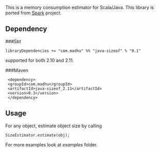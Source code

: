 This is a memory consumption estimator for Scala/Java. This library is ported from [Spark](https://github.com/apache/spark) project.

## Dependency

###Sbt

    libraryDependencies += "com.madhu" %% "java-sizeof" % "0.1"

supported for both 2.10 and 2.11.

###Maven

     <dependency>
     <groupId>com.madhu</groupId>
     <artifactId>java-sizeof_2.11</artifactId>
     <version>0.1</version>
     </dependency>


## Usage

For any object, estimate object size by calling

    SizeEstimator.estimate(obj);


For more examples look at *examples* folder.